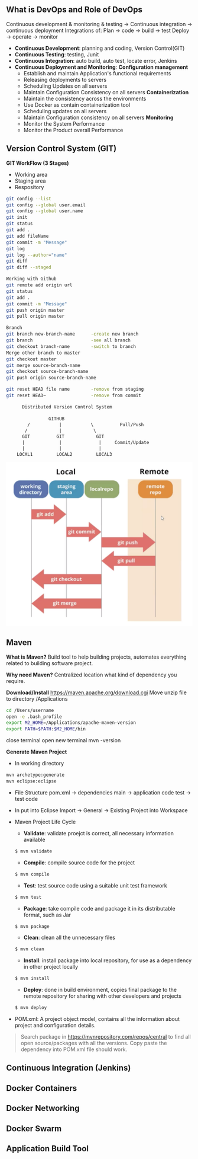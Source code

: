 ## What is DevOps and Role of DevOps
Continuous development & monitoring & testing -> Continuous integration -> continuous deployment
Integrations of:
Plan -> code -> build -> test
Deploy -> operate -> monitor

* **Continuous Development**: planning and coding, Version Control(GIT)
* **Continuous Testing**: testing, Junit
* **Continuous Integration**: auto build, auto test, locate error, Jenkins
* **Continuous Deployment and Monitoring**: 
    **Configuration management**
    * Establish and maintain Application's functional requirements
    * Releasing deployments to servers
    * Scheduling Updates on all servers
    * Maintain Configuration Consistency on all servers
    **Containerization**
    * Maintain the consistency across the environments
    * Use Docker as contain containerization tool
    * Scheduling updates on all servers
    * Maintain Configuration consistency on all servers
    **Monitoring**
    * Monitor the System Performance
    * Monitor the Product overall Performance

## Version Control System (GIT)

**GIT WorkFlow (3 Stages)**
* Working area
* Staging area
* Respository

```bash
git config --list
git config --global user.email
git config --global user.name
git init
git status
git add .
git add fileName 
git commit -m "Message"
git log
git log --author="name"
git diff
git diff --staged
```
```bash
Working with Github
git remote add origin url
git status
git add .
git commit -m "Message"
git push origin master
git pull origin master
```
```bash
Branch
git branch new-branch-name      -create new branch
git branch                      -see all branch
git checkout branch-name        -switch to branch
Merge other branch to master
git checkout master
git merge source-branch-name
git checkout source-branch-name
git push origin source-branch-name
```
```bash
git reset HEAD file name        -remove from staging
git reset HEAD~                 -remove from commit

```


          Distributed Version Control System

                    GITHUB
            /           |           \          Pull/Push
           /            |            \
          GIT          GIT            GIT
          |             |              |     Commit/Update
          |             |              |
        LOCAL1         LOCAL2         LOCAL3
![Git](GithubWorkFlow.png)

## Maven
**What is Maven?**
Build tool to help building projects, automates everything related to building software project.

**Why need Maven?**
Centralized location what kind of dependency you require.

**Download/Install**
https://maven.apache.org/download.cgi
Move unzip file to directory /Applications
```bash
cd /Users/username
open -e .bash_profile
export M2_HOME=/Applications/apache-maven-version
export PATH=$PATH:$M2_HOME/bin
```
close terminal
open new terminal mvn -version

**Generate Maven Project**
* In working directory
```bash
mvn archetype:generate
mvn eclipse:eclipse
```
* File Structure
pom.xml -> dependencies
main -> application code
test -> test code
* In put into Eclipse
Import -> General -> Existing Project into Workspace

* Maven Project Life Cycle
    * **Validate**: validate proejct is correct, all necessary information available
    ```bash
    $ mvn validate
    ```
    * **Compile**: compile source code for the project
     ```bash
    $ mvn compile
    ```
    * **Test**: test source code using a suitable unit test framework
     ```bash
    $ mvn test
    ```
    * **Package**: take compile code and package it in its distributable format, such as Jar
    ```bash
    $ mvn package
    ```
    * **Clean**: clean all the unnecessary files
    ```bash
    $ mvn clean
    ```
    * **Install**: install package into local repository, for use as a dependency in other project locally
    ```bash
    $ mvn install
    ```
    * **Deploy**: done in build environment, copies final package to the remote repository for sharing with other developers and projects
    ```bash
    $ mvn deploy
    ```
* POM.xml: A project object model, contains all the information about project and configuration details.
>Search package in https://mvnrepository.com/repos/central
to find all open source/packages with all the versions. Copy paste the dependency into POM.xml file should work.

## Continuous Integration (Jenkins)

## Docker Containers

## Docker Networking

## Docker Swarm

## Application Build Tool
